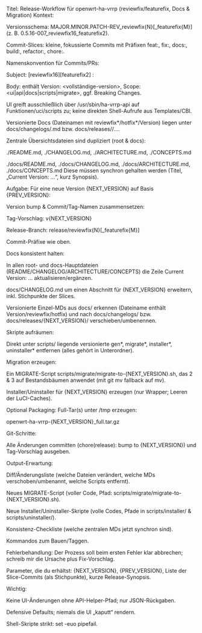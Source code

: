 Titel: Release-Workflow für openwrt-ha-vrrp (reviewfix/featurefix, Docs & Migration)
Kontext:

Versionsschema: MAJOR.MINOR.PATCH-REV_reviewfix{N}[_featurefix{M}] (z. B. 0.5.16-007_reviewfix16_featurefix2).

Commit-Slices: kleine, fokussierte Commits mit Präfixen feat:, fix:, docs:, build:, refactor:, chore:.

Namenskonvention für Commits/PRs:

Subject: [reviewfix16][featurefix2] <bereich>: <kurzbeschreibung>

Body: enthält Version: <vollständige-version>, Scope: <ui|api|docs|scripts|migrate>, ggf. Breaking Changes.

UI greift ausschließlich über /usr/sbin/ha-vrrp-api auf Funktionen/uci/scripts zu; keine direkten Shell-Aufrufe aus Templates/CBI.

Versionierte Docs (Dateinamen mit reviewfix*/hotfix*/Version) liegen unter docs/changelogs/<version>.md bzw. docs/releases/<version>/….

Zentrale Übersichtsdateien sind dupliziert (root & docs):

./README.md, ./CHANGELOG.md, ./ARCHITECTURE.md, ./CONCEPTS.md

./docs/README.md, ./docs/CHANGELOG.md, ./docs/ARCHITECTURE.md, ./docs/CONCEPTS.md
Diese müssen synchron gehalten werden (Titel, „Current Version: …“, kurz Synopsis).

Aufgabe:
Für eine neue Version {NEXT_VERSION} auf Basis {PREV_VERSION}:

Version bump & Commit/Tag-Namen zusammensetzen:

Tag-Vorschlag: v{NEXT_VERSION}

Release-Branch: release/reviewfix{N}[_featurefix{M}]

Commit-Präfixe wie oben.

Docs konsistent halten:

In allen root- und docs-Hauptdateien (README/CHANGELOG/ARCHITECTURE/CONCEPTS) die Zeile Current Version: … aktualisieren/ergänzen.

docs/CHANGELOG.md um einen Abschnitt für {NEXT_VERSION} erweitern, inkl. Stichpunkte der Slices.

Versionierte Einzel-MDs aus docs/ erkennen (Dateiname enthält Version/reviewfix/hotfix) und nach docs/changelogs/ bzw. docs/releases/{NEXT_VERSION}/ verschieben/umbenennen.

Skripte aufräumen:

Direkt unter scripts/ liegende versionierte gen*, migrate*, installer*, uninstaller* entfernen (alles gehört in Unterordner).

Migration erzeugen:

Ein MIGRATE-Script scripts/migrate/migrate-to-{NEXT_VERSION}.sh, das 2 & 3 auf Bestandsbäumen anwendet (mit git mv fallback auf mv).

Installer/Uninstaller für {NEXT_VERSION} erzeugen (nur Wrapper; Leeren der LuCI-Caches).

Optional Packaging: Full-Tar(s) unter /tmp erzeugen:

openwrt-ha-vrrp-{NEXT_VERSION}_full.tar.gz

Git-Schritte:

Alle Änderungen committen (chore(release): bump to {NEXT_VERSION}) und Tag-Vorschlag ausgeben.

Output-Erwartung:

Diff/Änderungsliste (welche Dateien verändert, welche MDs verschoben/umbenannt, welche Scripts entfernt).

Neues MIGRATE-Script (voller Code, Pfad: scripts/migrate/migrate-to-{NEXT_VERSION}.sh).

Neue Installer/Uninstaller-Skripte (volle Codes, Pfade in scripts/installer/ & scripts/uninstaller/).

Konsistenz-Checkliste (welche zentralen MDs jetzt synchron sind).

Kommandos zum Bauen/Taggen.

Fehlerbehandlung: Der Prozess soll beim ersten Fehler klar abbrechen; schreib mir die Ursache plus Fix-Vorschlag.

Parameter, die du erhältst:
{NEXT_VERSION}, {PREV_VERSION}, Liste der Slice-Commits (als Stichpunkte), kurze Release-Synopsis.

Wichtig:

Keine UI-Änderungen ohne API-Helper-Pfad; nur JSON-Rückgaben.

Defensive Defaults; niemals die UI „kaputt“ rendern.

Shell-Skripte strikt: set -euo pipefail.